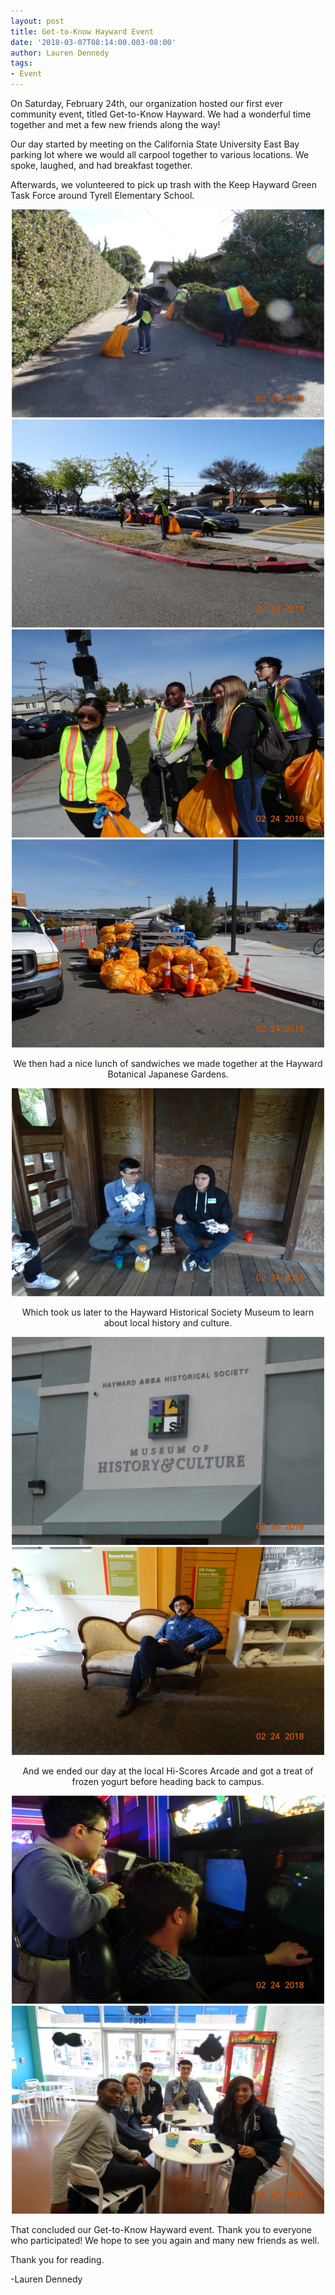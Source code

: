 ```yaml
---
layout: post
title: Get-to-Know Hayward Event
date: '2018-03-07T08:14:00.003-08:00'
author: Lauren Dennedy
tags:
- Event
---
```


On Saturday, February 24th, our organization hosted our first ever community event, titled Get-to-Know Hayward. We had a wonderful time together and met a few new friends along the way!

Our day started by meeting on the California State University East Bay parking lot where we would all carpool together to various locations. We spoke, laughed, and had breakfast together.

Afterwards, we volunteered to pick up trash with the Keep Hayward Green Task Force around Tyrell Elementary School.

<p align="center">
  <img src="\assets\gallery\gtk1.jpg?">
  <img src="\assets\gallery\gtk2.jpg?">
  <img src="\assets\gallery\gtk3.jpg?">
  <img src="\assets\gallery\gtk4.jpg?">
</p>

<p align="center">We then had a nice lunch of sandwiches we made together at the Hayward Botanical Japanese Gardens.</p>

<p align="center">
  <img src="\assets\gallery\gtk5.jpg?">
</p>

<p align="center">Which took us later to the Hayward Historical Society Museum to learn about local history and culture.</p>

<p align="center">
  <img src="\assets\gallery\gtk6.jpg?">
  <img src="\assets\gallery\gtk7.jpg?">
</p>

<p align="center">And we ended our day at the local Hi-Scores Arcade and got a treat of frozen yogurt before heading back to campus.</p>

<p align="center">
  <img src="\assets\gallery\gtk8.jpg?">
  <img src="\assets\gallery\gtk9.jpg?">
</p>

That concluded our Get-to-Know Hayward event. Thank you to everyone who participated! We hope to see you again and many new friends as well.

Thank you for reading.

-Lauren Dennedy
